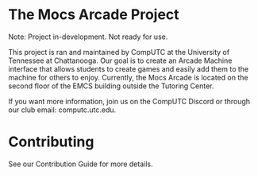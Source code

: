 # The Mocs Arcade Project

Note: Project in-development. Not ready for use.

This project is ran and maintained by CompUTC at the University of Tennessee at Chattanooga. Our goal is to create an Arcade Machine interface that allows students to create games and easily add them to the machine for others to enjoy. Currently, the Mocs Arcade is located on the second floor of the EMCS building outside the Tutoring Center.

If you want more information, join us on the CompUTC Discord or through our club email: computc.utc.edu.

# Contributing

See our Contribution Guide for more details.
